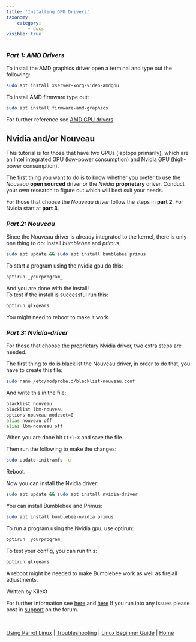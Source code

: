 ```yaml
---
title: 'Installing GPU Drivers'
taxonomy:
    category:
        - docs
visible: true
---
```


### _**Part 1: AMD Drivers**_
To install the AMD graphics driver open a terminal and type out the following:

```bash
sudo apt install xserver-xorg-video-amdgpu
```

To install AMD firmware type out: 

```bash
sudo apt install firmware-amd-graphics
```

For further reference see [AMD GPU drivers](https://linuxconfig.org/how-to-install-amdgpu-drivers-on-debian-9-stretch-linux)

## Nvidia and/or Nouveau
This tutorial is for those that have two GPUs (laptops primarily), which are an Intel integrated GPU (low-power consumption) and Nvidia GPU (high-power consumption). 

The first thing you want to do is to know whether you prefer to use the _Nouveau_ **open sourced** driver or the _Nvidia_ **proprietary** driver. Conduct your own research to figure out which will best suit your needs.  

For those that choose the _Nouveau driver_ follow the steps in **part 2**. For Nvidia start at **part 3**. 

### _**Part 2:  Nouveau**_

Since the Nouveau driver is already integrated to the kernel, there is only one thing to do: Install _bumblebee_ and _primus_:

```bash
sudo apt update && sudo apt install bumblebee primus
```

To start a program using the nvidia gpu do this:

```bash
optirun _yourprogram_
```

And you are done with the install!   
To test if the install is successful run this:

```bash
optirun glxgears
```
 
You might need to reboot to make it work. 

### **_Part 3: Nvidia-driver_**

For those that choose the proprietary Nvidia driver, two extra steps are needed. 

The first thing to do is blacklist the Nouveau driver, in order to do that, you have to create this file:

```bash
sudo nano /etc/modprobe.d/blacklist-nouveau.conf
```

And write this in the file:
```bash
blacklist nouveau
blacklist lbm-nouveau
options nouveau modeset=0
alias nouveau off 
alias lbm-nouveau off
```
When you are done hit `Ctrl+X` and save the file.

Then run the following to make the changes:

```bash
sudo update-initramfs -u
```

Reboot.

Now you can install the Nvidia driver:

```bash
sudo apt update && sudo apt install nvidia-driver
```

You can install Bumblebee and Primus:

```bash
sudo apt install bumblebee-nvidia primus
```

To run a program using the Nvidia gpu, use optirun:

```bash
optirun _yourprogram_
```

To test your config, you can run this:

```bash
optirun glxgears
```

A reboot might be needed to make Bumblebee work as well as firejail adjustments.

Written by KileXt

For further information see [here](https://github.com/Bumblebee-Project/Bumblebee/wiki)
and [here](https://community.parrotsec.org/t/bumblebee-fails-to-run-optirun-xorg/5732/3)
If you run into any issues please post in [support](https://community.parrotsec.org/c/support) on the forum.

&nbsp;

[Using Parrot Linux](https://www.parrotsec.org/docs/info/start/) | [Troubleshooting](https://www.parrotsec.org/docs/trbl/start/) | [Linux Beginner Guide](https://www.parrotsec.org/docs/library/lbg-basics/) | [Home](https://www.parrotsec.org/docs/)